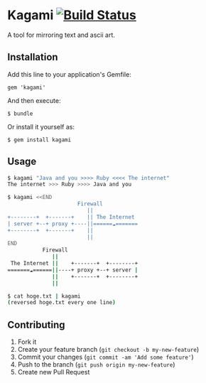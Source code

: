 # Kagami [![Build Status](https://travis-ci.org/toooooooby/kagami.png)](https://travis-ci.org/toooooooby/kagami)


A tool for mirroring text and ascii art.

## Installation

Add this line to your application's Gemfile:

    gem 'kagami'

And then execute:

    $ bundle

Or install it yourself as:

    $ gem install kagami

## Usage

```bash
$ kagami "Java and you >>>> Ruby <<<< The internet"
The internet >>> Ruby >>>> Java and you

$ kagami <<END
                      Firewall
                         ||
+--------+  +-------+    || The Internet 
| server +--+ proxy +----||======☁=======
+--------+  +-------+    ||
                         ||
END
           Firewall
              ||
 The Internet ||    +-------+  +--------+
=======☁======||----+ proxy +--+ server |
              ||    +-------+  +--------+
              ||

$ cat hoge.txt | kagami
(reversed hoge.txt every one line)
```

## Contributing

1. Fork it
2. Create your feature branch (`git checkout -b my-new-feature`)
3. Commit your changes (`git commit -am 'Add some feature'`)
4. Push to the branch (`git push origin my-new-feature`)
5. Create new Pull Request
